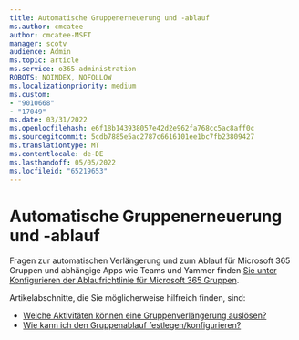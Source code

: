 ```yaml
---
title: Automatische Gruppenerneuerung und -ablauf
ms.author: cmcatee
author: cmcatee-MSFT
manager: scotv
audience: Admin
ms.topic: article
ms.service: o365-administration
ROBOTS: NOINDEX, NOFOLLOW
ms.localizationpriority: medium
ms.custom:
- "9010668"
- "17049"
ms.date: 03/31/2022
ms.openlocfilehash: e6f18b143938057e42d2e962fa768cc5ac8aff0c
ms.sourcegitcommit: 5cdb7885e5ac2787c6616101ee1bc7fb23809427
ms.translationtype: MT
ms.contentlocale: de-DE
ms.lasthandoff: 05/05/2022
ms.locfileid: "65219653"
---
```

# <a name="group-auto-renewal-and-expiration"></a>Automatische Gruppenerneuerung und -ablauf

Fragen zur automatischen Verlängerung und zum Ablauf für Microsoft 365 Gruppen und abhängige Apps wie Teams und Yammer finden [Sie unter Konfigurieren der Ablaufrichtlinie für Microsoft 365 Gruppen](https://docs.microsoft.com/azure/active-directory/enterprise-users/groups-lifecycle).

Artikelabschnitte, die Sie möglicherweise hilfreich finden, sind:

- [Welche Aktivitäten können eine Gruppenverlängerung auslösen?](https://docs.microsoft.com/azure/active-directory/enterprise-users/groups-lifecycle#activity-based-automatic-renewal)
- [Wie kann ich den Gruppenablauf festlegen/konfigurieren?](https://docs.microsoft.com/azure/active-directory/enterprise-users/groups-lifecycle#set-group-expiration)
